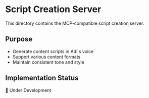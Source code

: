 # Script Creation Server

This directory contains the MCP-compatible script creation server.

## Purpose
- Generate content scripts in Adi's voice
- Support various content formats
- Maintain consistent tone and style

## Implementation Status
🚧 Under Development
